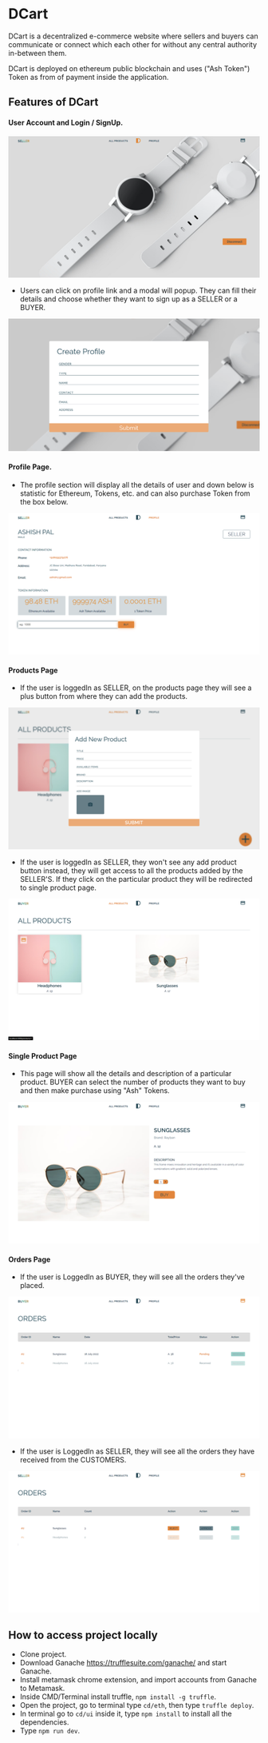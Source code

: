 # DCart
DCart is a decentralized e-commerce website where sellers and buyers can communicate or connect which each other for 
without any central authority in-between them.

DCart is deployed on ethereum public blockchain and uses ("Ash Token") Token as from of payment inside the application.

## Features of DCart
####  User Account and Login / SignUp.

![homepage](files/homepage.png)

- Users can click on profile link and a modal will popup. They can fill their details and choose whether they want to sign up as a SELLER or a BUYER.

![login modal](files/signUp.png)

#### Profile Page.

- The profile section will display all the details of user and down below is statistic for Ethereum, Tokens, etc. and can also purchase Token from the box below.

![profile page](files/profile.png)

#### Products Page

- If the user is loggedIn as SELLER, on the products page they will see a plus button from where they can add the products.

![add products](files/add-products.png)

- If the user is loggedIn as SELLER, they won't see any add product button instead, they will get access to all the products added by the SELLER'S.
If they click on the particular product they will be redirected to single product page.

![products](files/products.png)

#### Single Product Page

- This page will show all the details and description of a particular product. BUYER can select the number of products they want to buy and then make purchase using "Ash" Tokens.

![product](files/product.png)

#### Orders Page

- If the user is LoggedIn as BUYER, they will see all the orders they've placed.

![product](files/buyer-orders.png)

- If the user is LoggedIn as SELLER, they will see all the orders they have received from the CUSTOMERS. 

![product](files/seller-orders.png)

## How to access project locally

- Clone project.
- Download Ganache https://trufflesuite.com/ganache/ and start Ganache.
- Install metamask chrome extension, and import accounts from Ganache to Metamask.
- Inside CMD/Terminal install truffle, ```npm install -g truffle```.
- Open the project, go to terminal type ```cd/eth```, then type ```truffle deploy```.
- In terminal go to ```cd/ui``` inside it, type ```npm install``` to install all the dependencies.
- Type ```npm run dev```.
